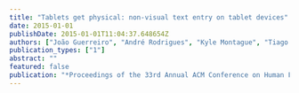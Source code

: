 ```yaml
---
title: "Tablets get physical: non-visual text entry on tablet devices"
date: 2015-01-01
publishDate: 2015-01-01T11:04:37.648654Z
authors: ["João Guerreiro", "André Rodrigues", "Kyle Montague", "Tiago Guerreiro", "Hugo Nicolau", "Daniel Gonçalves"]
publication_types: ["1"]
abstract: ""
featured: false
publication: "*Proceedings of the 33rd Annual ACM Conference on Human Factors in Computing Systems*"
---
```


